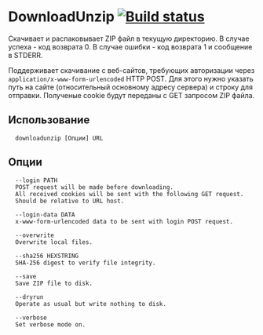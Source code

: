 # DownloadUnzip [![Build status](https://ci.appveyor.com/api/projects/status/x0kpycvww4yb270k?svg=true)](https://ci.appveyor.com/project/alpinskiy/downloadunzip)

Скачивает и распаковывает ZIP файл в текущую директорию. В случае успеха - код возврата 0. В случае ошибки - код возврата 1 и сообщение в STDERR.

Поддерживает скачивание с веб-сайтов, требующих авторизации через ```application/x-www-form-urlencoded``` HTTP POST. Для этого нужно указать путь на сайте (относительный основному адресу сервера) и строку для отправки. Полученые cookie будут переданы с GET запросом ZIP файла.

## Использование
```
  downloadunzip [Опции] URL
```

## Опции
```
  --login PATH
  POST request will be made before downloading.
  All received cookies will be sent with the following GET request.
  Should be relative to URL host.

  --login-data DATA
  x-www-form-urlencoded data to be sent with login POST request.

  --overwrite
  Overwrite local files.

  --sha256 HEXSTRING
  SHA-256 digest to verify file integrity.

  --save
  Save ZIP file to disk.

  --dryrun
  Operate as usual but write nothing to disk.

  --verbose
  Set verbose mode on.
```
